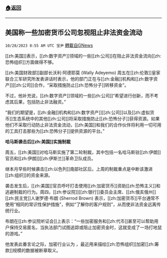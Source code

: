 ###  [:house:返回](README.md)
---


## 美国称一些加密货币公司忽视阻止非法资金流动
`10/28/2023 8:55 AM UTC 宝尹` [轉載自GNews](https://gnews.org/articles/1891663)

[[zh:美国]]表示，[[zh:数字资产]]领域的一些[[zh:公司]]在阻止非法资金流向[[zh:恐怖组织]]方面做得不够。

[[zh:美国财政部]]副部长沃利·阿德耶莫 (Wally Adeyemo) 周五在[[zh:伦敦]]皇家联合三军研究所发表讲话时表示，他的部门正在与[[zh:金融]]机构和[[zh:数字资产]][[zh:公司]]合作，“采取措施防止[[zh:恐怖分子]]转移资金”。

不过，他补充说，[[zh:数字资产]]领域的一些[[zh:公司]]“希望进行创新，而不考虑其后果，包括防止非法融资。”

“我们的期望是，[[zh:金融]]机构和[[zh:数字资产]][[zh:公司]]以及[[zh:虚拟货币]]生态系统中的其他[[zh:公司]]将采取措施防止[[zh:恐怖分子]]获得资源。如果他们不采取行动防止非法资金流动，[[zh:美国]]和我们的合作伙伴将利用一切可用的工具打击那些为[[zh:恐怖分子]]提供资源的平台。”

**哈马斯袭击后[[zh:美国]]实施制裁**

周五，[[zh:美国]]对哈马斯实施了第二轮制裁，其中包括一名哈马斯驻[[zh:伊朗]]官员和[[zh:伊朗]][[zh:伊斯兰]]革命卫队成员。

继本月早些时候袭击[[zh:以色列]]南部社区后，上周的制裁重点是中断该激进[[zh:组织]]的资金来源。

袭击发生后，[[zh:美国]]官员呼吁打击使用[[zh:加密货币]]资助[[zh:恐怖主义]]和逃避制裁的行为。周四，[[zh:参议院]][[zh:银行]]委员会主席、[[zh:俄亥俄州]][[zh:民主党]]人谢罗德·布朗 (Sherrod Brown) 表示，[[zh:加密货币]]平台通常不使用“相同的常识性保护措施”，例如“了解你的客户规则”，从而使非法资金远离传统行业。

布朗在[[zh:参议院听证会]]上表示：“一些加密服务和[[zh:代币]]甚至可以帮助用户保持交易匿名，当执法部门试图追踪或阻止加密资金时，这就变成了一场打地鼠的游戏。”

他发表此番言论之际，加密行业认为 ，最近用来描绘[[zh:恐怖组织]]加密[[zh:筹款]]规模的数据被断章取义。


